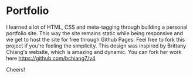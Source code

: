 # Portfolio

I learned a lot of HTML, CSS and meta-tagging through building a personal portfolio site. 
This way the site remains static while being responsive and we get to host the site for free through Github Pages.
Feel free to fork this project if you're feeling the simplicity. This design was inspired by Brittany Chiang's website, which is amazing and dynamic. You can fork her work here https://github.com/bchiang7/v4


Cheers!

